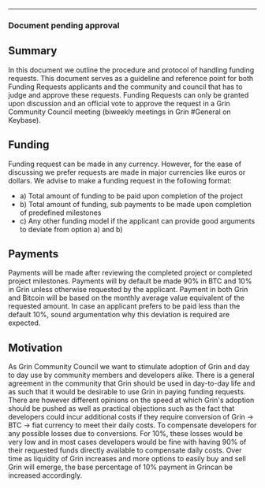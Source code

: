 ---
### Document pending approval
## Summary
In this document we outline the procedure and protocol of handling funding requests. 
This document serves as a guideline and reference point for both Funding Requests applicants and the community and council that has to judge and approve these requests.
Funding Requests can only be granted upon discussion and an official vote to approve the request in a Grin Community Council meeting (biweekly meetings in Grin #General on Keybase).

## Funding
Funding request can be made in any currency. However, for the ease of discussing we prefer requests are made in major currencies like euros or dollars.
We advise to make a funding request in the following format:

- a) Total amount of funding to be paid upon completion of the project
- b) Total amount of funding, sub payments to be made upon completion of predefined milestones
- c) Any other funding model if the applicant can provide good arguments to deviate from option a) and b)

## Payments
Payments will be made after reviewing the completed project or completed project milestones.
Payments will by default be made 90% in BTC and 10% in Grin unless otherwise requested by the applicant. 
Payment in both Grin and Bitcoin will be based on the monthly average value equivalent of the requested amount. 
In case an applicant prefers to be paid less than the default 10%, sound argumentation why this deviation is required are expected.

## Motivation
As Grin Community Council we want to stimulate adoption of Grin and day to day use by community members and developers alike.
There is a general agreement in the community that Grin should be used in day-to-day life and as such that it would be desirable to use Grin in paying funding requests. 
There are however different opinions on the speed at which Grin's adoption should be pushed as well as practical objections such as the fact that developers could incur additional costs if they require conversion of Grin -> BTC -> fiat currency to meet their daily costs. To compensate developers for any possible losses due to conversions. For 10%, these losses would be very low and in most cases developers would be fine with having 90% of their requested funds directly available to compensate daily costs.
Over time as liquidity of Grin increases and more options to easily buy and sell Grin will emerge, the base percentage of 10% payment in Grincan be increased accordingly.
